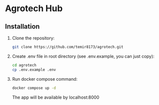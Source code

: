 # Agrotech Hub

## Installation

1. Clone the repository:
   ```sh
   git clone https://github.com/temir8173/agrotech.git
   ```
2. Create .env file in root directory (see .env.example, you can just copy):
   ```sh
   cd agrotech
   cp .env.example .env
   ```

3. Run docker compose command:
   ```sh
   docker compose up -d
   ```
   The app will be available by localhost:8000